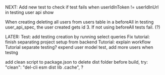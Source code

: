NEXT:
Add new test to check if test fails when userIdInToken != userIdInUrl in testing user api show

When creating deleting all users from users table in a beforeAll in testing user_api_spec, the user created gets id 3. If not using beforeAll tests fail. (?)

LATER:
Test: add testing creation by running select queries
Fix tutorial: finish separating project setup from backend
Tutorial: explain workflow
Tutorial separate testing?
expend user model test, add more users when testng

add clean script to package.json to delete dist folder before build, try:
"clean": "del-cli esm dist lib .cache", ?